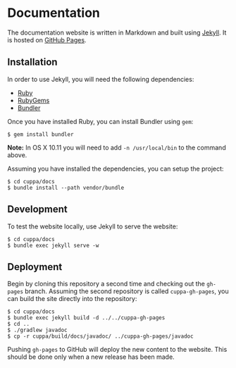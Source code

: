 # Documentation

The documentation website is written in Markdown and built using [Jekyll](https://jekyllrb.com/).
It is hosted on [GitHub Pages](http://pages.github.com/).

## Installation

In order to use Jekyll, you will need the following dependencies:
* [Ruby](https://www.ruby-lang.org)
* [RubyGems](https://rubygems.org/)
* [Bundler](http://bundler.io/)

Once you have installed Ruby, you can install Bundler using `gem`:
```shell
$ gem install bundler
```

**Note:** In OS X 10.11 you will need to add `-n /usr/local/bin` to the command above.

Assuming you have installed the dependencies, you can setup the project:

```shell
$ cd cuppa/docs
$ bundle install --path vendor/bundle
```

## Development

To test the website locally, use Jekyll to serve the website:

```shell
$ cd cuppa/docs
$ bundle exec jekyll serve -w
```

## Deployment

Begin by cloning this repository a second time and checking out the `gh-pages` branch. Assuming the second repository
is called `cuppa-gh-pages`, you can build the site directly into the repository:

```shell
$ cd cuppa/docs
$ bundle exec jekyll build -d ../../cuppa-gh-pages
$ cd ..
$ ./gradlew javadoc
$ cp -r cuppa/build/docs/javadoc/ ../cuppa-gh-pages/javadoc
```

Pushing `gh-pages` to GitHub will deploy the new content to the website. This should be done only when a new release
has been made.